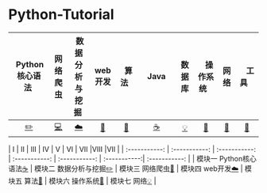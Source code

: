 # Python-Tutorial


| &nbsp;Python核心语法&nbsp; | 网络爬虫 | &nbsp;数据分析与挖掘&nbsp; | web开发 | &nbsp;&nbsp;算法&nbsp;&nbsp; | &nbsp;&nbsp;&nbsp;Java&nbsp;&nbsp;&nbsp; | 数据库 | &nbsp;&nbsp;&nbsp;操作系统&nbsp;&nbsp;&nbsp; | 网络 | &nbsp;&nbsp;&nbsp;工具&nbsp;&nbsp;&nbsp; |
| :--------: | :---------: | :---------: | :---------: | :---------: | :---------:| :---------: | :-------: | :-------:| :------:|
| [:pencil2:](#pencil2-算法) | [:computer:](#computer-操作系统)|[:cloud:](#cloud-网络) | [:art:](#art-面向对象) |[:floppy_disk:](#floppy_disk-数据库)|  [:coffee:](#coffee-java)| [:bulb:](#bulb-系统设计)| [:wrench:](#wrench-工具)| [:watermelon:](#watermelon-编码实践)| [:memo:](#memo-后记) |

| Ⅰ | Ⅱ | Ⅲ | Ⅳ | Ⅴ | Ⅵ | Ⅶ |ⅦI |Ⅶ |
| :-----------: | :-----------: | :-----------: | :-----------: | :-----------: | :-----------:| :-----------: |
| 模块一 Python核心语法[:coffee:](#coffee-模块一-Java) | 模块二 数据分析与挖掘[:pencil2:](#pencil2-模块二-算法) | 模块三 网络爬虫[:memo:](#memo-模块三-操作系统) | 模块四 web开发[:cloud:](#cloud-模块四-网络) | 模块五 算法[:floppy_disk:](#floppy_disk-模块五-数据库) | 模块六 操作系统[:speak_no_evil:](#speak_no_evil-模块六-Spring) | 模块七 网络[:bulb:](#bulb-模块七-系统架构) |
